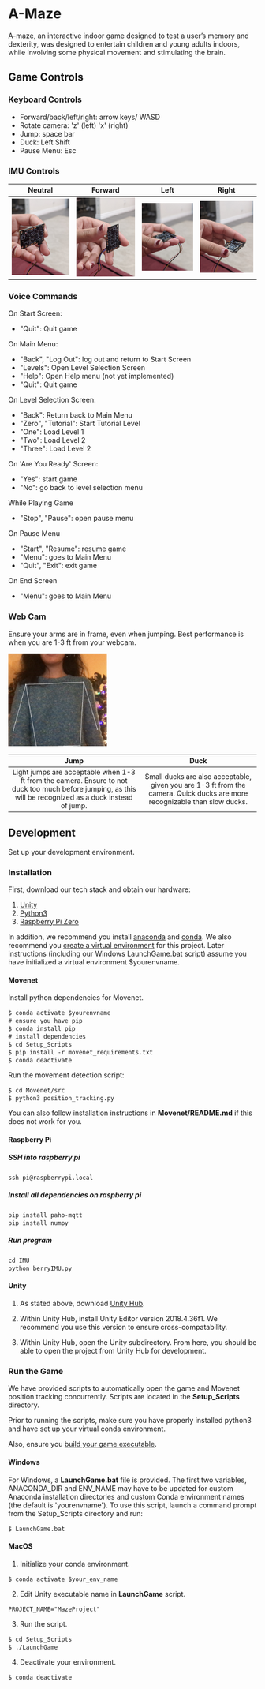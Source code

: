 # A-Maze

A-maze, an interactive indoor game designed to test a user’s memory and dexterity, was designed to entertain children and young adults indoors, while involving some physical movement and stimulating the brain.

## Game Controls

### Keyboard Controls

- Forward/back/left/right: arrow keys/ WASD
- Rotate camera: 'z' (left) 'x' (right)
- Jump: space bar
- Duck: Left Shift
- Pause Menu: Esc

### IMU Controls

| Neutral | Forward | Left | Right|
|:---:|:---:|:---:|:---:|
|<img src="./images/1.jpg" alt="imu_neutral" width="200"/> | <img src="./images/2.jpg" alt="imu_forward" width="200"/>  | <img src="./images/3.jpg" alt="imu_left" width="200"/> | <img src="./images/4.jpg" alt="imu_right" width="200"/> |

### Voice Commands

On Start Screen:

- "Quit": Quit game

On Main Menu:

- "Back", "Log Out": log out and return to Start Screen
- "Levels": Open Level Selection Screen
- "Help": Open Help menu (not yet implemented)
- "Quit": Quit game

On Level Selection Screen:

- "Back": Return back to Main Menu
- "Zero", "Tutorial": Start Tutorial Level
- "One": Load Level 1
- "Two": Load Level 2
- "Three": Load Level 2

On 'Are You Ready' Screen:

- "Yes": start game
- "No": go back to level selection menu

While Playing Game

- "Stop", "Pause": open pause menu

On Pause Menu

- "Start", "Resume": resume game
- "Menu": goes to Main Menu
- "Quit", "Exit": exit game

On End Screen

- "Menu": goes to Main Menu

### Web Cam

Ensure your arms are in frame, even when jumping. Best performance is when you are 1-3 ft from your webcam.

<img src="./images/movenet_position.png" alt="movenet_position" width="200"/>

| Jump | Duck |
|:---:|:---:|
| Light jumps are acceptable when 1-3 ft from the camera. Ensure to not duck too much before jumping, as this will be recognized as a duck instead of jump.| Small ducks are also acceptable, given you are 1-3 ft from the camera. Quick ducks are more recognizable than slow ducks. |

## Development

Set up your development environment.

### Installation

First, download our tech stack and obtain our hardware:

1. [Unity](https://unity3d.com/get-unity/download)
2. [Python3](https://www.python.org/downloads/)
3. [Raspberry Pi Zero](https://www.raspberrypi.com/news/zero-wh/)

In addition, we recommend you install [anaconda](https://www.anaconda.com/products/individual) and [conda](https://docs.conda.io/projects/conda/en/latest/user-guide/install/index.html). We also recommend you [create a virtual environment](https://uoa-eresearch.github.io/eresearch-cookbook/recipe/2014/11/20/conda/) for this project. Later instructions (including our Windows LaunchGame.bat script) assume you have initialized a virtual environment $yourenvname.

#### Movenet

Install python dependencies for Movenet.

```
$ conda activate $yourenvname
# ensure you have pip
$ conda install pip
# install dependencies
$ cd Setup_Scripts
$ pip install -r movenet_requirements.txt
$ conda deactivate
```

Run the movement detection script:

```
$ cd Movenet/src
$ python3 position_tracking.py
```

You can also follow installation instructions in **Movenet/README.md** if this does not work for you.

#### Raspberry Pi

##### SSH into raspberry pi

```
ssh pi@raspberrypi.local
```

##### Install all dependencies on raspberry pi

```
pip install paho-mqtt
pip install numpy
```

##### Run program

```
cd IMU
python berryIMU.py
```

#### Unity

1. As stated above, download [Unity Hub](https://unity3d.com/get-unity/download).

2. Within Unity Hub, install Unity Editor version 2018.4.36f1. We recommend you use this version to ensure cross-compatability.

3. Within Unity Hub, open the Unity subdirectory. From here, you should be able to open the project from Unity Hub for development.

### Run the Game

We have provided scripts to automatically open the game and Movenet position tracking concurrently. Scripts are located in the **Setup_Scripts** directory.

Prior to running the scripts, make sure you have properly installed python3 and have set up your virtual conda environment.

Also, ensure you [build your game executable](https://docs.unity3d.com/2018.4/Documentation/Manual/PublishingBuilds.html).

#### Windows

For Windows, a **LaunchGame.bat** file is provided. The first two variables, ANACONDA_DIR and ENV_NAME may have to be updated for custom Anaconda installation directories and custom Conda environment names (the default is 'yourenvname'). To use this script, launch a command prompt from the Setup_Scripts directory and run:

```
$ LaunchGame.bat
```

#### MacOS

1. Initialize your conda environment.

```
$ conda activate $your_env_name
```

2. Edit Unity executable name in **LaunchGame** script.

```
PROJECT_NAME="MazeProject"
```

3. Run the script.

```
$ cd Setup_Scripts
$ ./LaunchGame
```

4. Deactivate your environment.

```
$ conda deactivate
```
